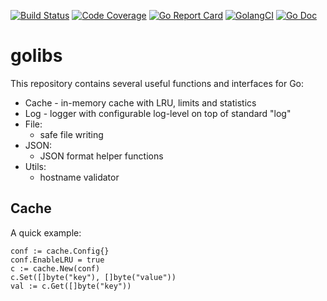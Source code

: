[![Build Status](https://travis-ci.org/AdguardTeam/golibs.svg?branch=master)](https://travis-ci.org/AdguardTeam/golibs)
[![Code Coverage](https://img.shields.io/codecov/c/github/AdguardTeam/golibs/master.svg)](https://codecov.io/github/AdguardTeam/golibs?branch=master)
[![Go Report Card](https://goreportcard.com/badge/github.com/AdguardTeam/golibs)](https://goreportcard.com/report/AdguardTeam/golibs)
[![GolangCI](https://golangci.com/badges/github.com/AdguardTeam/golibs.svg)](https://golangci.com/r/github.com/AdguardTeam/golibs)
[![Go Doc](https://godoc.org/github.com/AdguardTeam/golibs?status.svg)](https://godoc.org/github.com/AdguardTeam/golibs)

# golibs

This repository contains several useful functions and interfaces for Go:

* Cache - in-memory cache with LRU, limits and statistics
* Log - logger with configurable log-level on top of standard "log"
* File:
    * safe file writing
* JSON:
    * JSON format helper functions
* Utils:
    * hostname validator


## Cache

A quick example:

    conf := cache.Config{}
	conf.EnableLRU = true
	c := cache.New(conf)
    c.Set([]byte("key"), []byte("value"))
    val := c.Get([]byte("key"))
